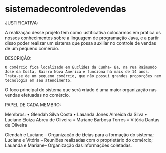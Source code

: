 # sistemadecontroledevendas

JUSTIFICATIVA:
  
  A realização desse projeto tem como justificativa colocarmos em prática os nossos conhecimentos sobre a linguagem de programação Java, e a partir disso poder realizar um sistema que possa auxiliar no controle de vendas de um pequeno comércio.  
  
  DESCRIÇÃO:
  
    O comércio fica localizado em Euclides da Cunha- Ba, na rua Raimundo José da Costa, Bairro Nova América e funciona há mais de 14 anos. Trata-se de um pequeno comércio, que não possui grandes proporções nem tecnologia em seu atendimento.
O foco principal do sistema que será criado é uma maior organização nas vendas efetuadas no comércio.


PAPEL DE CADA MEMBRO:

  Membros:
  •	Glendah Silva Costa
  •	Lauanda Jones Almeida da Silva
  •	Luciane Eloiza Abreu de Oliveira
  •	Mariane Barbosa Torres
  •	Vitória Dantas de Oliveira

Glendah e Luciane – Organização de ideias para a formação do sistema;
Luciane e Vitória – Reuniões realizadas com o proprietário do comércio;
Lauanda e Mariane– Organização das informações coletadas.
